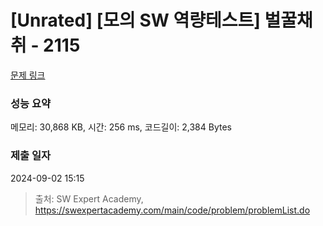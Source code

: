 # [Unrated] [모의 SW 역량테스트] 벌꿀채취 - 2115 

[문제 링크](https://swexpertacademy.com/main/code/problem/problemDetail.do?contestProbId=AV5V4A46AdIDFAWu) 

### 성능 요약

메모리: 30,868 KB, 시간: 256 ms, 코드길이: 2,384 Bytes

### 제출 일자

2024-09-02 15:15



> 출처: SW Expert Academy, https://swexpertacademy.com/main/code/problem/problemList.do